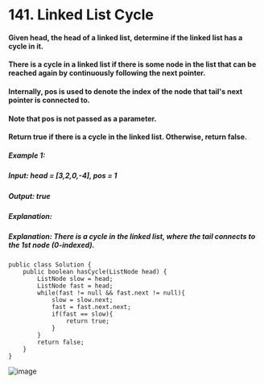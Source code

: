 # 141. Linked List Cycle

#### Given head, the head of a linked list, determine if the linked list has a cycle in it.
#### There is a cycle in a linked list if there is some node in the list that can be reached again by continuously following the next pointer. 
#### Internally, pos is used to denote the index of the node that tail's next pointer is connected to.
#### Note that pos is not passed as a parameter.
#### Return true if there is a cycle in the linked list. Otherwise, return false.

##### Example 1:
##### Input: head = [3,2,0,-4], pos = 1
##### Output: true
##### Explanation: 
##### Explanation: There is a cycle in the linked list, where the tail connects to the 1st node (0-indexed).

```
public class Solution {
    public boolean hasCycle(ListNode head) {
        ListNode slow = head;
        ListNode fast = head;
        while(fast != null && fast.next != null){
            slow = slow.next;
            fast = fast.next.next;
            if(fast == slow){
                return true;
            }
        }
        return false;
    }
}
```
![image](https://user-images.githubusercontent.com/97871497/187512842-2e4d478a-f9f2-4ab3-b44c-5bb69a57913d.png)

